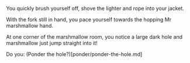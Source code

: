 You quickly brush yourself off, shove the lighter and rope into your jacket.

With the fork still in hand, you pace yourself towards the hopping Mr marshmallow hand.

At one corner of the marshmallow room, you notice a large dark hole and marshmallow just jump straight into it!

Do you:
(Ponder the hole?)[ponder/ponder-the-hole.md]
